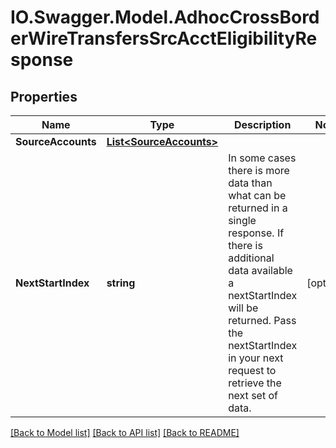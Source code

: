 # IO.Swagger.Model.AdhocCrossBorderWireTransfersSrcAcctEligibilityResponse
## Properties

Name | Type | Description | Notes
------------ | ------------- | ------------- | -------------
**SourceAccounts** | [**List&lt;SourceAccounts&gt;**](SourceAccounts.md) |  | 
**NextStartIndex** | **string** | In some cases there is more data than what can be returned in a single response. If there is additional data available a nextStartIndex will be returned. Pass the nextStartIndex in your next request to retrieve the next set of data. | [optional] 

[[Back to Model list]](../README.md#documentation-for-models) [[Back to API list]](../README.md#documentation-for-api-endpoints) [[Back to README]](../README.md)

